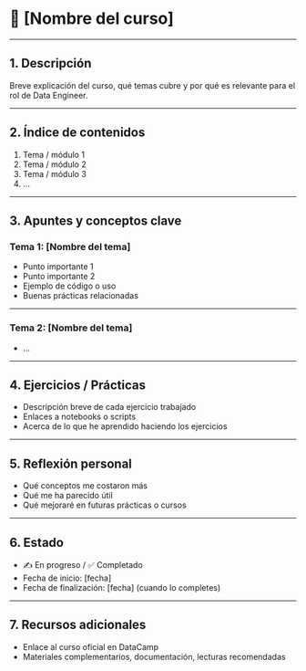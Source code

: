# 📘 [Nombre del curso]

---

## 1. Descripción

Breve explicación del curso, qué temas cubre y por qué es relevante para el rol de Data Engineer.

---

## 2. Índice de contenidos

1. Tema / módulo 1  
2. Tema / módulo 2  
3. Tema / módulo 3  
4. …  

---

## 3. Apuntes y conceptos clave

### Tema 1: [Nombre del tema]

- Punto importante 1  
- Punto importante 2  
- Ejemplo de código o uso  
- Buenas prácticas relacionadas

---

### Tema 2: [Nombre del tema]

- …

---

## 4. Ejercicios / Prácticas

- Descripción breve de cada ejercicio trabajado  
- Enlaces a notebooks o scripts  
- Acerca de lo que he aprendido haciendo los ejercicios  

---

## 5. Reflexión personal

- Qué conceptos me costaron más  
- Qué me ha parecido útil  
- Qué mejoraré en futuras prácticas o cursos  

---

## 6. Estado

- ✍️ En progreso / ✅ Completado  
- Fecha de inicio: [fecha]  
- Fecha de finalización: [fecha] (cuando lo completes)  

---

## 7. Recursos adicionales

- Enlace al curso oficial en DataCamp  
- Materiales complementarios, documentación, lecturas recomendadas  
